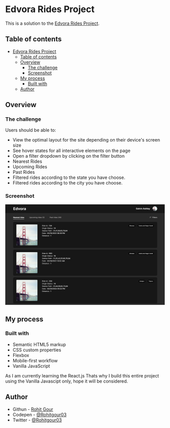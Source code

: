 # Edvora Rides Project

This is a solution to the [Edvora Rides Project](https://www.figma.com/file/D0I5TsR7XGQECn8I1bia3L/Desktop-test?node-id=0%3A1). 

## Table of contents

- [Edvora Rides Project](#edvora-rides-project)
  - [Table of contents](#table-of-contents)
  - [Overview](#overview)
    - [The challenge](#the-challenge)
    - [Screenshot](#screenshot)
  - [My process](#my-process)
    - [Built with](#built-with)
  - [Author](#author)


## Overview
### The challenge

Users should be able to:

- View the optimal layout for the site depending on their device's screen size
- See hover states for all interactive elements on the page
- Open a filter dropdown by clicking on the filter button
- Nearest Rides
- Upcoming Rides
- Past Rides
- Filtered rides according to the state you have choose.
- Filtered rides according to the city you have choose.

### Screenshot

![](./Images/screenshot.png)

## My process

### Built with

- Semantic HTML5 markup
- CSS custom properties
- Flexbox
- Mobile-first workflow
- Vanilla JavaScript

As I am currently learning the React.js Thats why I build this entire project using the Vanilla Javascipt only, hope it will be considered.

## Author

- Githun - [Rohit Gour](https://github.com/Rohitgour03)
- Codepen - [@Rohitgour03](https://codepen.io/rohitgour03)
- Twitter - [@Rohitgour03](https://www.twitter.com/Rohitgour03)


